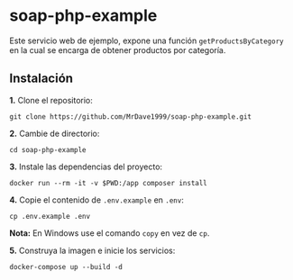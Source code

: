 # soap-php-example

Este servicio web de ejemplo, expone una función `getProductsByCategory` en la cual se encarga de obtener productos por categoría.

## Instalación

**1.** Clone el repositorio:
```
git clone https://github.com/MrDave1999/soap-php-example.git
```
**2.** Cambie de directorio:
```
cd soap-php-example
```
**3.** Instale las dependencias del proyecto:
```
docker run --rm -it -v $PWD:/app composer install
```
**4.** Copie el contenido de `.env.example` en `.env`:
```
cp .env.example .env
```
**Nota:** En Windows use el comando `copy` en vez de `cp`.

**5.** Construya la imagen e inicie los servicios:
```
docker-compose up --build -d
```